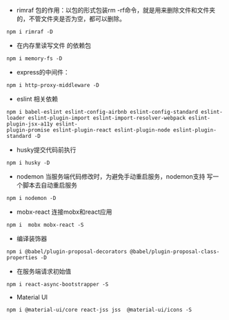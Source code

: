 - rimraf 包的作用：以包的形式包装rm -rf命令，就是用来删除文件和文件夹的，不管文件夹是否为空，都可以删除。
```
npm i rimraf -D
```
- 在内存里读写文件 的依赖包
```
npm i memory-fs -D
```
-  express的中间件：
```
npm i http-proxy-middleware -D
```
- eslint 相关依赖
```
npm i babel-eslint eslint-config-airbnb eslint-config-standard eslint-loader eslint-plugin-import eslint-import-resolver-webpack eslint-plugin-jsx-a11y eslint-
plugin-promise eslint-plugin-react eslint-plugin-node eslint-plugin-standard -D
```
- husky提交代码前执行
```
npm i husky -D
```
- nodemon 当服务端代码修改时，为避免手动重启服务，nodemon支持 写一个脚本去自动重启服务
```
npm i nodemon -D
```
- mobx-react 连接mobx和react应用
```
npm i  mobx mobx-react -S

```
- 编译装饰器
```
npm i @babel/plugin-proposal-decorators @babel/plugin-proposal-class-properties -D
```
- 在服务端请求初始值
``` 
npm i react-async-bootstrapper -S
```
- Material UI
```angular2html
npm i @material-ui/core react-jss jss  @material-ui/icons -S

```
